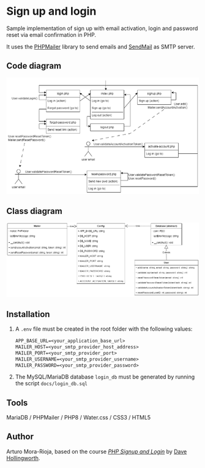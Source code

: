 # Sign up and login
Sample implementation of sign up with email activation, login and password reset via email confirmation in PHP.

It uses the [PHPMailer](https://github.com/PHPMailer/PHPMailer) library to send emails and [SendMail](https://www.mailersend.com/) as SMTP server.

## Code diagram
![Code diagram](docs/code_diagram.png)

## Class diagram
![Class diagram](docs/class_diagram.png)

## Installation
1. A `.env` file must be created in the root folder with the following values:
    ```
    APP_BASE_URL=<your_application_base_url>
    MAILER_HOST=<your_smtp_provider_host_address>
    MAILER_PORT=<your_smtp_provider_port>
    MAILER_USERNAME=<your_smtp_provider_username>
    MAILER_PASSWORD=<your_smtp_provider_password>
    ```

2. The MySQL/MariaDB database `login_db` must be generated by running the script `docs/login_db.sql`

## Tools
MariaDB / PHPMailer / PHP8 / Water.css / CSS3 / HTML5

## Author
Arturo Mora-Rioja, based on the course <em>[PHP Signup and Login](https://www.youtube.com/playlist?list=PLFbnPuoQkKsecy8YatFtdcQ2epiakgbrd)</em> by [Dave Hollingworth](https://davehollingworth.com/).